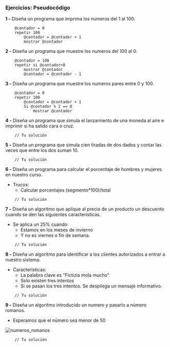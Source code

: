 ### Ejercicios: Pseudocódigo


**1 -** Diseña un programa que imprima los numeros del 1 al 100.
```
	@contador = 0
	repetir 100
		@contador = @contador + 1
		mostrar @contador
```

**2 -** Diseña un programa que muestre los numeros del 100 al 0.
```
	@contador = 100
	repetir si @contador>0
		mostrar @contador
		@contador = @contador - 1
```

**3 -** Diseña un programa que muestre los numeros pares entre 0 y 100.
```
	@contador = 0
	repetir 100
		@contador = @contador + 1
		Si @contador % 2 == 0
			mostrar @contador
```


**4 -** Diseña un programa que simula el lanzamiento de una moneda al aire e imprimir si ha salido cara o cruz.
```
	// Tu solución
```

**5 -** Diseña un programa que simula cien tiradas de dos dados y contar las veces que entre los dos suman 10.
```
	// Tu solución
```


**6 -** Diseña un programa para calcular el porcentaje de hombres y mujeres en nuestro curso.
- Trucos:
	- Calcular porcentajes (segmento*100)/total
```
	// Tu solución
```


**7 -** Diseña un algoritmo que aplique al precio de un producto un descuento cuando se den las siguientes caracteristicas.
- Se aplica un 25% cuando:
	- Estamos en los meses de invierno
	- Y no es viernes o fin de semana.
```
	// Tu solución
```

**8 -**  Diseña un algoritmo para identificar a los clientes autorizados a entrar a nuestro sistema.
- Características:
	- La palabra clave es "Fictizia mola mucho"
	- Solo existen tres intentos
	- Si se pasan los tres intentos. Se despliega un mensaje informativo.
```
	// Tu solución
```

**9 -** Diseña un algoritmo introducido un numero y pasarlo a número romanos.
- Esperamos que el número sea menor de 50

![numeros_romanos](https://4.bp.blogspot.com/-oR3XcstycfY/WclGA457UuI/AAAAAAAAD5c/thke5x9K534r28OBOR0eoQMXhXKrlQ4LwCLcBGAs/s1600/U1-Romanos2.jpg)

```
	// Tu solución
```
